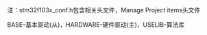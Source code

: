 注：stm32f103x_conf.h包含相关头文件，Manage Project items头文件

BASE-基本驱动(从)，HARDWARE-硬件驱动(主)，USELIB-算法库







